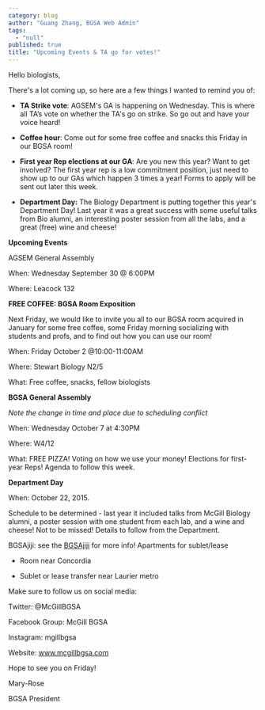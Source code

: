 ```yaml
---
category: blog
author: "Guang Zhang, BGSA Web Admin"
tags: 
  - "null"
published: true
title: "Upcoming Events & TA go for votes!"
---
```




Hello biologists,

There's a lot coming up, so here are a few things I wanted to remind you of:

- **TA Strike vote**: AGSEM's GA is happening on Wednesday.  This is where all TA’s vote on whether the TA's go on strike.  So go out and have your voice heard!

- **Coffee hour**: Come out for some free coffee and snacks this Friday in our BGSA room!

- **First year Rep elections at our GA**: Are you new this year? Want to get involved? The first year rep is a low commitment position, just need to show up to our GAs which happen 3 times a year! Forms to apply will be sent out later this week.

- **Department Day:** The Biology Department is putting together this year's Department Day! Last year it was a great success with some useful talks from Bio alumni, an interesting poster session from all the labs, and a great (free) wine and cheese!

**Upcoming Events**

AGSEM General Assembly

When: Wednesday September 30 @ 6:00PM

Where: Leacock 132

**FREE COFFEE: BGSA Room Exposition**

Next Friday, we would like to invite you all to our BGSA room acquired in January for some free coffee, some Friday morning socializing with students and profs,  and to find out how you can use our room!

When: Friday October 2 @10:00-11:00AM

Where: Stewart Biology N2/5

What: Free coffee, snacks, fellow biologists

**BGSA General Assembly**

*Note the change in time and place due to scheduling conflict*

When: Wednesday October 7 at 4:30PM

Where: W4/12

What: FREE PIZZA! Voting on how we use your money! Elections for first-year Reps! Agenda to follow this week.

**Department Day**

When: October 22, 2015.

Schedule to be determined -  last year it included talks from McGill Biology alumni, a poster session with one student from each lab, and a wine and cheese! Not to be missed!
Details to follow from the Department.

BGSAjiji: see the [BGSAjiji](https://docs.google.com/spreadsheets/d/1s9BcBibvzUni4RXZ90X5_LQtxD_19S6mxys_-VmQ1CM/edit?pli=1#gid=0) for more info!
Apartments for sublet/lease

- Room near Concordia

- Sublet or lease transfer near Laurier metro

Make sure to follow us on social media:

Twitter: @McGillBGSA

Facebook Group: McGill BGSA

Instagram: mgillbgsa

Website: www.mcgillbgsa.com

Hope to see you on Friday!

Mary-Rose

BGSA President
